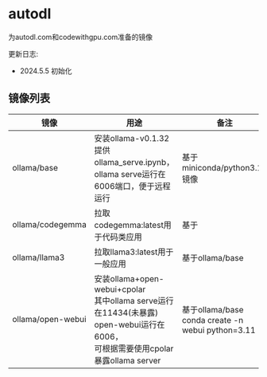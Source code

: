 # autodl

为autodl.com和codewithgpu.com准备的镜像

更新日志:

- 2024.5.5 初始化

## 镜像列表

| 镜像              | 用途                                                                                                                                         | 备注                                                    |
| ----------------- | -------------------------------------------------------------------------------------------------------------------------------------------- | ------------------------------------------------------- |
| ollama/base       | 安装ollama-v0.1.32<br />提供ollama_serve.ipynb，<br />ollama serve运行在6006端口，便于远程运行                                               | 基于miniconda/python3.10镜像                            |
| ollama/codegemma  | 拉取codegemma:latest用于代码类应用                                                                                                           | 基于                                                    |
| ollama/llama3     | 拉取llama3:latest用于一般应用                                                                                                                | 基于ollama/base                                         |
| ollama/open-webui | 安装ollama+open-webui+cpolar<br />其中ollama serve运行在11434(未暴露)<br />open-webui运行在6006，<br />可根据需要使用cpolar暴露ollama server | 基于ollama/base<br />conda create -n webui python=3.11 |
